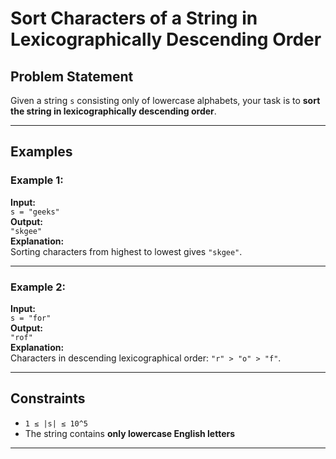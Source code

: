 # Sort Characters of a String in Lexicographically Descending Order

## Problem Statement

Given a string `s` consisting only of lowercase alphabets, your task is to **sort the string in lexicographically descending order**.

---

## Examples

### Example 1:
**Input:**  
`s = "geeks"`  
**Output:**  
`"skgee"`  
**Explanation:**  
Sorting characters from highest to lowest gives `"skgee"`.

---

### Example 2:
**Input:**  
`s = "for"`  
**Output:**  
`"rof"`  
**Explanation:**  
Characters in descending lexicographical order: `"r" > "o" > "f"`.

---

## Constraints

- `1 ≤ |s| ≤ 10^5`
- The string contains **only lowercase English letters**

---
